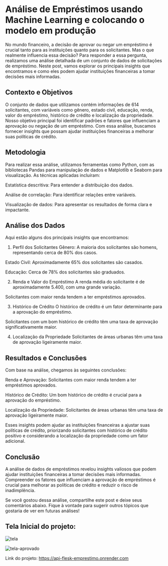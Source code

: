 # Análise de Empréstimos usando Machine Learning e colocando o modelo em produção

No mundo financeiro, a decisão de aprovar ou negar um empréstimo é crucial tanto para as instituições quanto para os solicitantes. Mas o que realmente influencia essa decisão? Para responder a essa pergunta, realizamos uma análise detalhada de um conjunto de dados de solicitações de empréstimo. Neste post, vamos explorar os principais insights que encontramos e como eles podem ajudar instituições financeiras a tomar decisões mais informadas.

## Contexto e Objetivos

O conjunto de dados que utilizamos contém informações de 614 solicitantes, com variáveis como gênero, estado civil, educação, renda, valor do empréstimo, histórico de crédito e localização da propriedade. Nosso objetivo principal foi identificar padrões e fatores que influenciam a aprovação ou negação de um empréstimo. Com essa análise, buscamos fornecer insights que possam ajudar instituições financeiras a melhorar suas políticas de crédito.

## Metodologia

Para realizar essa análise, utilizamos ferramentas como Python, com as bibliotecas Pandas para manipulação de dados e Matplotlib e Seaborn para visualização. As técnicas aplicadas incluíram:

Estatística descritiva: Para entender a distribuição dos dados.

Análise de correlação: Para identificar relações entre variáveis.

Visualização de dados: Para apresentar os resultados de forma clara e impactante.

## Análise dos Dados
Aqui estão alguns dos principais insights que encontramos:

1. Perfil dos Solicitantes
Gênero: A maioria dos solicitantes são homens, representando cerca de 80% dos casos.

Estado Civil: Aproximadamente 65% dos solicitantes são casados.

Educação: Cerca de 78% dos solicitantes são graduados.

2. Renda e Valor do Empréstimo
A renda média do solicitante é de aproximadamente 5.400, com uma grande variação.

Solicitantes com maior renda tendem a ter empréstimos aprovados.

3. Histórico de Crédito
O histórico de crédito é um fator determinante para a aprovação do empréstimo.

Solicitantes com um bom histórico de crédito têm uma taxa de aprovação significativamente maior.

4. Localização da Propriedade
Solicitantes de áreas urbanas têm uma taxa de aprovação ligeiramente maior.

## Resultados e Conclusões
Com base na análise, chegamos às seguintes conclusões:

Renda e Aprovação: Solicitantes com maior renda tendem a ter empréstimos aprovados.

Histórico de Crédito: Um bom histórico de crédito é crucial para a aprovação do empréstimo.

Localização da Propriedade: Solicitantes de áreas urbanas têm uma taxa de aprovação ligeiramente maior.

Esses insights podem ajudar as instituições financeiras a ajustar suas políticas de crédito, priorizando solicitantes com histórico de crédito positivo e considerando a localização da propriedade como um fator adicional.

## Conclusão
A análise de dados de empréstimos revelou insights valiosos que podem ajudar instituições financeiras a tomar decisões mais informadas. Compreender os fatores que influenciam a aprovação de empréstimos é crucial para melhorar as políticas de crédito e reduzir o risco de inadimplência.

Se você gostou dessa análise, compartilhe este post e deixe seus comentários abaixo. Fique à vontade para sugerir outros tópicos que gostaria de ver em futuras análises!

## Tela Inicial do projeto:

![tela](https://github.com/user-attachments/assets/ffad7384-98a6-463f-a491-6a80802083e1)

![tela-aprovado](https://github.com/user-attachments/assets/20848e81-474e-4d74-baf2-f852ec1d0896)

Link do projeto: https://api-flesk-emprestimo.onrender.com


